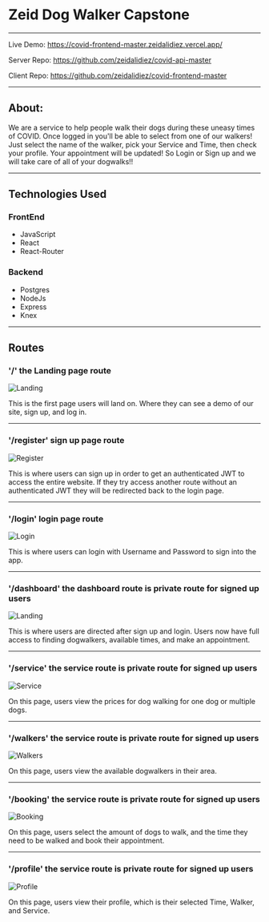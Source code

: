 # Zeid Dog Walker Capstone

---------------------------------------------------------------------------------

 Live Demo: https://covid-frontend-master.zeidalidiez.vercel.app/
 
 Server Repo: https://github.com/zeidalidiez/covid-api-master
 
 Client Repo: https://github.com/zeidalidiez/covid-frontend-master

---------------------------------------------------------------------------------
## About:

We are a service to help people walk their dogs during these uneasy times of COVID.  Once logged in you'll be able to select from one of our walkers!  Just select the name of the walker, pick your Service and Time, then check your profile.  Your appointment will be updated! So Login or Sign up and we will take care of all of your dogwalks!!

---------------------------------------------------------------------------------

## Technologies Used

### FrontEnd

   * JavaScript
   * React
   * React-Router

### Backend

   * Postgres
   * NodeJs
   * Express
   * Knex
---------------------------------------------------------------------------------

## Routes


### '/' the Landing page route

![Landing](screenshots/LandingPage.png)

This is the first page users will land on. Where they can see a demo of our site, sign up, and log in.

---------------------------------------------------------------------------------

### '/register' sign up page route

![Register](screenshots/Register.png)

This is where users can sign up in order to get an authenticated JWT to access the entire website.  If they try access another route without an authenticated JWT they will be redirected back to the login page.

---------------------------------------------------------------------------------

### '/login' login page route 

![Login](screenshots/Login.png)

This is where users can login with Username and Password to sign into the app.

---------------------------------------------------------------------------------

### '/dashboard' the dashboard route is private route for signed up users

![Landing](screenshots/LandingPage.png)

This is where users are directed after sign up and login. Users now have full access to finding dogwalkers, available times, and make an appointment.

---------------------------------------------------------------------------------

### '/service' the service route is private route for signed up users 

![Service](screenshots/ServiceMenu.png)

On this page, users view the prices for dog walking for one dog or multiple dogs.

---------------------------------------------------------------------------------

### '/walkers' the service route is private route for signed up users

![Walkers](screenshots/Walkers.png)

 On this page, users view the available dogwalkers in their area. 

 ---------------------------------------------------------------------------------

### '/booking' the service route is private route for signed up users

![Booking](screenshots/Booking.png)

 On this page, users select the amount of dogs to walk, and the time they need to be walked and book their appointment.

 --------------------------------------------------------------------------------- 

### '/profile' the service route is private route for signed up users

![Profile](screenshots/Profile.png)

 On this page, users view their profile, which is their selected Time, Walker, and Service.  




